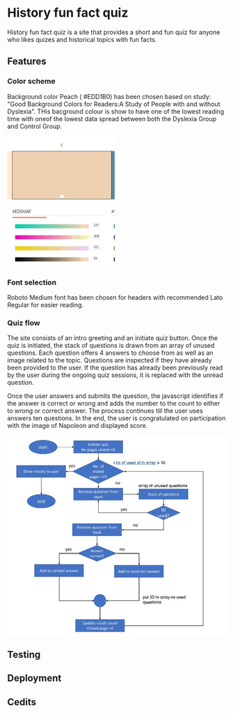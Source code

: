 # History fun fact quiz

History fun fact quiz is a site that provides a short and fun quiz for anyone who likes quizes and historical topics with fun facts. 



## Features

### Color scheme
Background color Peach ( #EDD1B0) has been chosen based on study: "Good Background Colors for Readers:A Study of People with and without Dyslexia". THis bacground colour is show to have one of the lowest reading time with   oneof the lowest data spread between both the Dyslexia Group and Control Group. 

<img src="assets/images/color_scheme.JPG" alt="color_scheme">

### Font selection
Roboto Medium font has been chosen for headers with recommended Lato Regular for easier reading. 

### Quiz flow 
The site consists of an intro greeting and an initiate quiz button. Once the quiz is initiated, the stack of questions is drawn from an array of unused questions. Each question offers 4 answers to choose from as well as an image related to the topic. Questions are inspected if they have already been provided to the user. If the question has already been previously read by the user during the ongoing quiz sessions, it is replaced with the unread question.  

Once the user answers and submits the question, the javascript identifies if the answer is correct or wrong and adds the number to the count to either to wrong or correct answer. The process continues till the user uses answers ten questions. In the end, the user is congratulated on participation with the image of Napoleon and displayed score. 

<img src="assets/images/flow_chart.JPG" alt="color_scheme">

## Testing


## Deployment


## Cedits